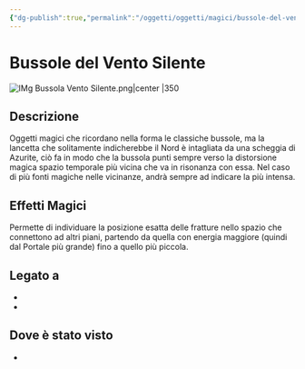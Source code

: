 ```yaml
---
{"dg-publish":true,"permalink":"/oggetti/oggetti/magici/bussole-del-vento-silente/"}
---
```



# Bussole del Vento Silente
![IMg Bussola Vento Silente.png|center |350](/img/user/Immagini/IMg%20Bussola%20Vento%20Silente.png)
## Descrizione
Oggetti magici che ricordano nella forma le classiche bussole, ma la lancetta che solitamente indicherebbe il Nord è intagliata da una scheggia di Azurite, ciò fa in modo che la bussola punti sempre verso la distorsione magica spazio temporale più vicina che va in risonanza con essa. Nel caso di più fonti magiche nelle vicinanze, andrà sempre ad indicare la più intensa. 

## Effetti Magici
Permette di individuare la posizione esatta delle fratture nello spazio che connettono ad altri piani, partendo da quella con energia maggiore (quindi dal Portale più grande) fino a quello più piccola. 

## Legato a
- 
- 

## Dove è stato visto
- 
